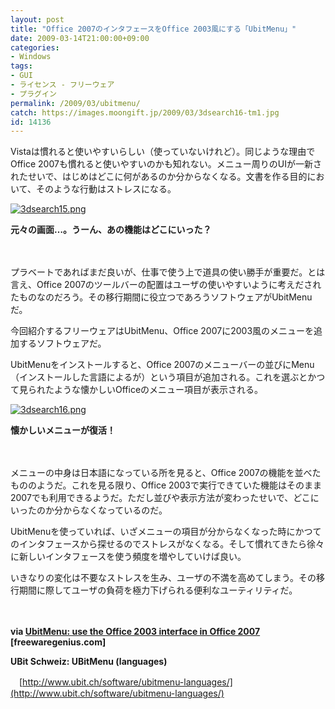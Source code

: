 ```yaml
---
layout: post
title: "Office 2007のインタフェースをOffice 2003風にする「UbitMenu」"
date: 2009-03-14T21:00:00+09:00
categories:
- Windows
tags: 
- GUI
- ライセンス - フリーウェア
- プラグイン
permalink: /2009/03/ubitmenu/
catch: https://images.moongift.jp/2009/03/3dsearch16-tm1.jpg
id: 14136
---
```

Vistaは慣れると使いやすいらしい（使っていないけれど）。同じような理由でOffice 2007も慣れると使いやすいのかも知れない。メニュー周りのUIが一新されたせいで、はじめはどこに何があるのか分からなくなる。文書を作る目的において、そのような行動はストレスになる。

  

[![3dsearch15.png](https://images.moongift.jp/2009/03/3dsearch15-tm.jpg)](https://images.moongift.jp/2009/03/3dsearch15.png)  
  
**元々の画面…。うーん、あの機能はどこにいった？**

  

　

  

プラベートであればまだ良いが、仕事で使う上で道具の使い勝手が重要だ。とは言え、Office 2007のツールバーの配置はユーザの使いやすいように考えだされたものなのだろう。その移行期間に役立つであろうソフトウェアがUbitMenuだ。

  

今回紹介するフリーウェアはUbitMenu、Office 2007に2003風のメニューを追加するソフトウェアだ。

  
<!--more-->

UbitMenuをインストールすると、Office 2007のメニューバーの並びにMenu（インストールした言語によるが）という項目が追加される。これを選ぶとかつて見られたような懐かしいOfficeのメニュー項目が表示される。

  

[![3dsearch16.png](https://images.moongift.jp/2009/03/3dsearch16-tm1.jpg)](https://images.moongift.jp/2009/03/3dsearch161.png)  
  
**懐かしいメニューが復活！**

  

　

  

メニューの中身は日本語になっている所を見ると、Office 2007の機能を並べたもののようだ。これを見る限り、Office 2003で実行できていた機能はそのまま2007でも利用できるようだ。ただし並びや表示方法が変わったせいで、どこにいったのか分からなくなっているのだ。

  

UbitMenuを使っていれば、いざメニューの項目が分からなくなった時にかつてのインタフェースから探せるのでストレスがなくなる。そして慣れてきたら徐々に新しいインタフェースを使う頻度を増やしていけば良い。

  

いきなりの変化は不要なストレスを生み、ユーザの不満を高めてしまう。その移行期間に際してユーザの負荷を極力下げられる便利なユーティリティだ。

  

　

  

**via [UbitMenu: use the Office 2003 interface in Office 2007](http://www.freewaregenius.com/2009/03/07/ubitmenu-use-the-office-2003-interface-in-office-2007/) [freewaregenius.com]**

  

**UBit Schweiz: UBitMenu (languages)**  
  
　[http://www.ubit.ch/software/ubitmenu-languages/](http://www.ubit.ch/software/ubitmenu-languages/)

  
